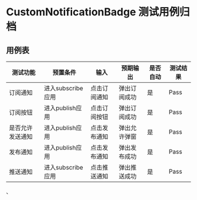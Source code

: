 # CustomNotificationBadge 测试用例归档

## 用例表

| 测试功能     | 预置条件 | 输入     | 预期输出   |是否自动|测试结果|
|----------|-----|--------|--------|--------------------------------|--------------------------------|
| 订阅通知     | 进入subscribe应用 | 点击订阅通知 | 弹出订阅成功 |是|Pass|
| 订阅按钮     | 进入publish应用 | 点击订阅按钮 | 弹出订阅成功 |是|Pass|
| 是否允许发送通知 | 进入publish应用 | 点击发布通知 | 弹出允许弹窗 |是|Pass|
| 发布通知     | 进入publish应用 | 点击发布通知 | 弹出发布成功 |是|Pass|
| 推送通知     | 进入subscribe应用  | 点击推送通知 | 弹出推送成功 |是|Pass|
、